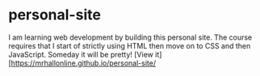 # personal-site
I am learning web development by building this personal site. The course requires that I start of strictly using HTML then move on to CSS and then JavaScript. Someday it will be pretty! 
[View it][https://mrhallonline.github.io/personal-site/